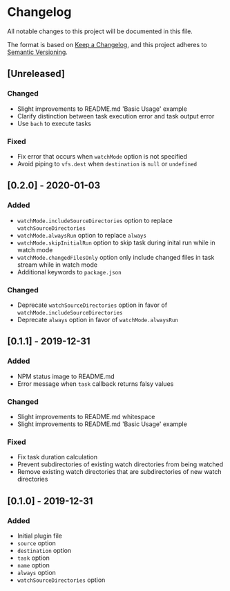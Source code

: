 # Changelog
All notable changes to this project will be documented in this file.

The format is based on [Keep a Changelog](https://keepachangelog.com/en/1.0.0/),
and this project adheres to
[Semantic Versioning](https://semver.org/spec/v2.0.0.html).

## [Unreleased]
### Changed
- Slight improvements to README.md 'Basic Usage' example
- Clarify distinction between task execution error and task output error
- Use `bach` to execute tasks

### Fixed
- Fix error that occurs when `watchMode` option is not specified
- Avoid piping to `vfs.dest` when `destination` is `null` or `undefined`

## [0.2.0] - 2020-01-03
### Added
- `watchMode.includeSourceDirectories` option to replace `watchSourceDirectories`
- `watchMode.alwaysRun` option to replace `always`
- `watchMode.skipInitialRun` option to skip task during inital run while in watch mode
- `watchMode.changedFilesOnly` option only include changed files in task stream while in watch mode
- Additional keywords to `package.json`

### Changed
- Deprecate `watchSourceDirectories` option in favor of `watchMode.includeSourceDirectories`
- Deprecate `always` option in favor of `watchMode.alwaysRun`

## [0.1.1] - 2019-12-31
### Added
- NPM status image to README.md
- Error message when `task` callback returns falsy values

### Changed
- Slight improvements to README.md whitespace
- Slight improvements to README.md 'Basic Usage' example

### Fixed
- Fix task duration calculation
- Prevent subdirectories of existing watch directories from being watched
- Remove existing watch directories that are subdirectories of new watch directories

## [0.1.0] - 2019-12-31
### Added
- Initial plugin file
- `source` option
- `destination` option
- `task` option
- `name` option
- `always` option
- `watchSourceDirectories` option
